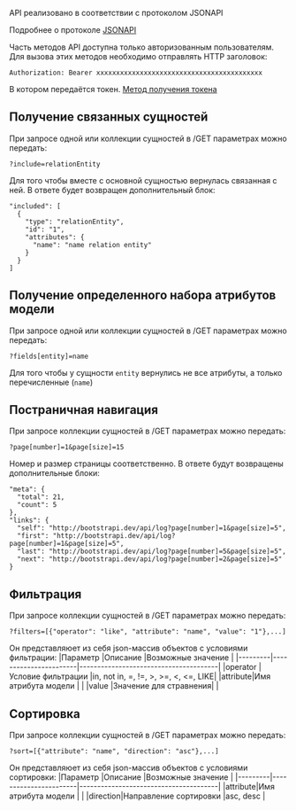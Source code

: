 API реализовано в соответствии с протоколом JSONAPI

Подробнее о протоколе [JSONAPI](http://jsonapi.org/)

Часть методов API доступна только авторизованным пользователям.
Для вызова этих методов необходимо отправлять HTTP заголовок:
```
Authorization: Bearer xxxxxxxxxxxxxxxxxxxxxxxxxxxxxxxxxxxxxxxxxx
```
В котором передаётся токен. [Метод получения токена](#api-Token-CreateToken)

## Получение связанных сущностей
При запросе одной или коллекции сущностей в /GET параметрах можно передать:
```
?include=relationEntity
```
Для того чтобы вместе с основной сущностью вернулась связанная с ней.
В ответе будет возвращен дополнительный блок:
```
"included": [
  {
    "type": "relationEntity",
    "id": "1",
    "attributes": {
      "name": "name relation entity"
    }
  }
]
```

## Получение определенного набора атрибутов модели
При запросе одной или коллекции сущностей в /GET параметрах можно передать:
```
?fields[entity]=name
```
Для того чтобы у сущности `entity` вернулись не все атрибуты, а только перечисленные (`name`)

## Постраничная навигация
При запросе коллекции сущностей в /GET параметрах можно передать:
```
?page[number]=1&page[size]=15
```
Номер и размер страницы соответственно.
В ответе будут возвращены дополнительные блоки:
```
"meta": {
  "total": 21,
  "count": 5
},
"links": {
  "self": "http://bootstrapi.dev/api/log?page[number]=1&page[size]=5",
  "first": "http://bootstrapi.dev/api/log?page[number]=1&page[size]=5",
  "last": "http://bootstrapi.dev/api/log?page[number]=5&page[size]=5",
  "next": "http://bootstrapi.dev/api/log?page[number]=2&page[size]=5"
}
```

## Фильтрация
При запросе коллекции сущностей в /GET параметрах можно передать:
```
?filters=[{"operator": "like", "attribute": "name", "value": "1"},...]
```
Он представляюет из себя json-массив объектов с условиями фильтрации:
|Параметр |Описание               |Возможные значение                     |
|---------|-----------------------|---------------------------------------|
|operator |Условие фильтрации     |in, not in, =, !=, \>, \>=, <, <=, LIKE|
|attribute|Имя атрибута модели    |                                       |
|value    |Значение для стравнения|                                       |

## Сортировка
При запросе коллекции сущностей в /GET параметрах можно передать:
```
?sort=[{"attribute": "name", "direction": "asc"},...]
```
Он представляюет из себя json-массив объектов с условиями сортировки:
|Параметр |Описание               |Возможные значение                     |
|---------|-----------------------|---------------------------------------|
|attribute|Имя атрибута модели    |                                       |
|direction|Направление сортировки |asc, desc                              |